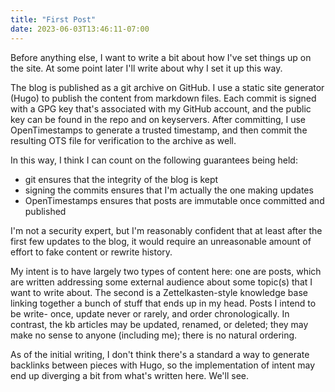 ```yaml
---
title: "First Post"
date: 2023-06-03T13:46:11-07:00
---
```


Before anything else, I want to write a bit about how I've set things up on the
site. At some point later I'll write about why I set it up this way.

The blog is published as a git archive on GitHub. I use a static site generator
(Hugo) to publish the content from markdown files.  Each commit is signed with
a GPG key that's associated with my GitHub account, and the public key can be
found in the repo and on keyservers. After committing, I use OpenTimestamps to
generate a trusted timestamp, and then commit the resulting OTS file for
verification to the archive as well.

In this way, I think I can count on the following guarantees being held:

 * git ensures that the integrity of the blog is kept
 * signing the commits ensures that I'm actually the one making updates
 * OpenTimestamps ensures that posts are immutable once committed and published

I'm not a security expert, but I'm reasonably confident that at least after
the first few updates to the blog, it would require an unreasonable amount of
effort to fake content or rewrite history.

My intent is to have largely two types of content here: one are posts, which
are written addressing some external audience about some topic(s) that I want
to write about. The second is a Zettelkasten-style knowledge base linking
together a bunch of stuff that ends up in my head. Posts I intend to be write-
once, update never or rarely, and order chronologically. In contrast, the kb
articles may be updated, renamed, or deleted; they may make no sense to anyone
(including me); there is no natural ordering.

As of the initial writing, I don't think there's a standard a way to generate
backlinks between pieces with Hugo, so the implementation of intent may end up
diverging a bit from what's written here. We'll see.
